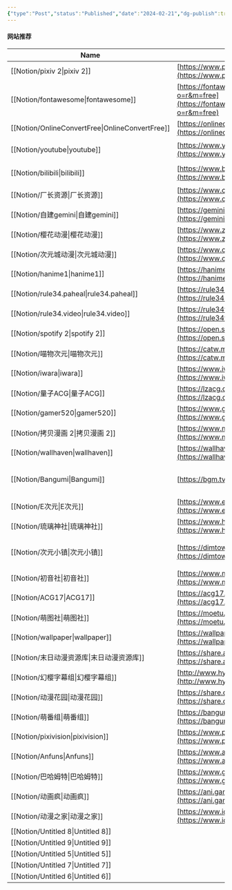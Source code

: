 ```yaml
---
{"type":"Post","status":"Published","date":"2024-02-21","dg-publish":true,"permalink":"/notion//","dgPassFrontmatter":true}
---
```


#### 网站推荐

|Name|URL|Describe|
|---|---|---|
|[[Notion/pixiv 2\|pixiv 2]]|[https://www.pixiv.net](https://www.pixiv.net)|壁纸网站|
|[[Notion/fontawesome\|fontawesome]]|[https://fontawesome.com/search?o=r&m=free](https://fontawesome.com/search?o=r&m=free)|图标网站|
|[[Notion/OnlineConvertFree\|OnlineConvertFree]]|[https://onlineconvertfree.com/](https://onlineconvertfree.com/)|格式转换|
|[[Notion/youtube\|youtube]]|[https://www.youtube.com/](https://www.youtube.com/)|视频交流网站|
|[[Notion/bilibili\|bilibili]]|[https://www.bilibili.com/](https://www.bilibili.com/)|视频交流网站|
|[[Notion/厂长资源\|厂长资源]]|[https://www.czzy88.com/](https://www.czzy88.com/)|影视网站|
|[[Notion/自建gemini\|自建gemini]]|[https://gemini.hellowold.dynv6.net/](https://gemini.hellowold.dynv6.net/)|AI网站|
|[[Notion/樱花动漫\|樱花动漫]]|[https://www.zkk78.com/](https://www.zkk78.com/)|动漫番剧|
|[[Notion/次元城动漫\|次元城动漫]]|[https://www.cycdm01.top/](https://www.cycdm01.top/)|动漫番剧|
|[[Notion/hanime1\|hanime1]]|[https://hanime1.me/](https://hanime1.me/)|动漫番剧|
|[[Notion/rule34.paheal\|rule34.paheal]]|[https://rule34.paheal.net/](https://rule34.paheal.net/)|壁纸网站|
|[[Notion/rule34.video\|rule34.video]]|[https://rule34video.com/](https://rule34video.com/)|影视网站|
|[[Notion/spotify 2\|spotify 2]]|[https://open.spotify.com/](https://open.spotify.com/)|音乐网站|
|[[Notion/喵物次元\|喵物次元]]|[https://catw.moe/](https://catw.moe/)|动漫番剧|
|[[Notion/iwara\|iwara]]|[https://www.iwara.tv/](https://www.iwara.tv/)|mmd|
|[[Notion/量子ACG\|量子ACG]]|[https://lzacg.org/](https://lzacg.org/)|游戏世界|
|[[Notion/gamer520\|gamer520]]|[https://www.gamer520.com/](https://www.gamer520.com/)|游戏世界|
|[[Notion/拷贝漫画 2\|拷贝漫画 2]]|[https://www.mangacopy.com/](https://www.mangacopy.com/)|小说漫画|
|[[Notion/wallhaven\|wallhaven]]|[https://wallhaven.icu/](https://wallhaven.icu/)|壁纸网站|
|[[Notion/Bangumi\|Bangumi]]|[https://bgm.tv/](https://bgm.tv/)|ACG社区, 视频交流网站|
|[[Notion/E次元\|E次元]]|[https://www.evacg.org/](https://www.evacg.org/)|cosplay|
|[[Notion/琉璃神社\|琉璃神社]]|[https://www.hacg.mov/](https://www.hacg.mov/)|ACG社区|
|[[Notion/次元小镇\|次元小镇]]|[https://dimtown.com/](https://dimtown.com/)|ACG社区, cosplay|
|[[Notion/初音社\|初音社]]|[https://www.mikuclub.win/](https://www.mikuclub.win/)|ACG社区|
|[[Notion/ACG17\|ACG17]]|[https://acg17.com/](https://acg17.com/)|ACG社区|
|[[Notion/萌图社\|萌图社]]|[https://moetu.club/](https://moetu.club/)|壁纸网站|
|[[Notion/wallpaper\|wallpaper]]|[https://wallpaperscraft.com/](https://wallpaperscraft.com/)|壁纸网站|
|[[Notion/末日动漫资源库\|末日动漫资源库]]|[https://share.acgnx.net/](https://share.acgnx.net/)|番剧下载|
|[[Notion/幻樱字幕组\|幻樱字幕组]]|[http://www.hysub.net/](http://www.hysub.net/)|番剧下载|
|[[Notion/动漫花园\|动漫花园]]|[https://share.dmhy.org/](https://share.dmhy.org/)|番剧下载|
|[[Notion/萌番组\|萌番组]]|[https://bangumi.moe/](https://bangumi.moe/)|番剧下载|
|[[Notion/pixivision\|pixivision]]|[https://www.pixivision.net/zh/](https://www.pixivision.net/zh/)|壁纸网站|
|[[Notion/Anfuns\|Anfuns]]|[https://www.anfuns.cc/](https://www.anfuns.cc/)|动漫番剧|
|[[Notion/巴哈姆特\|巴哈姆特]]|[https://www.gamer.com.tw/](https://www.gamer.com.tw/)|ACG社区|
|[[Notion/动画疯\|动画疯]]|[https://ani.gamer.com.tw/](https://ani.gamer.com.tw/)|动漫番剧|
|[[Notion/动漫之家\|动漫之家]]|[https://www.idmzj.com/](https://www.idmzj.com/)|小说漫画|
|[[Notion/Untitled 8\|Untitled 8]]|||
|[[Notion/Untitled 9\|Untitled 9]]|||
|[[Notion/Untitled 5\|Untitled 5]]|||
|[[Notion/Untitled 7\|Untitled 7]]|||
|[[Notion/Untitled 6\|Untitled 6]]|||